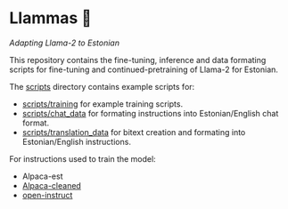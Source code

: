 # Llammas 🐑
*Adapting Llama-2 to Estonian*

This repository contains the fine-tuning, inference and data formating scripts for fine-tuning and continued-pretraining of Llama-2 for Estonian.

The [scripts](./scripts) directory contains example scripts for:
* [scripts/training](./scripts/training) for example training scripts.
* [scripts/chat_data](./scripts/chat_data) for formating instructions into Estonian/English chat format.
* [scripts/translation_data](./scripts/translation_data) for bitext creation and formating into Estonian/English instructions.

For instructions used to train the model:
* Alpaca-est
* [Alpaca-cleaned](https://github.com/gururise/AlpacaDataCleaned)
* [open-instruct](https://github.com/allenai/open-instruct)